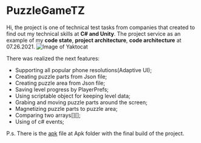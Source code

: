 # PuzzleGameTZ
Hi, the project is one of technical test tasks from companies that created to find out my technical skills at **C# and Unity**.
The project service as an example of my **code state**, **project architecture**, **code architecture** at 07.26.2021.
![Image of Yaktocat](https://octodex.github.com/images/yaktocat.png)

There was realized the next features:
* Supporting all popular phone resolutions(Adaptive UI);
* Creating puzzle parts from Json file;
* Creating puzzle area from Json file;
* Saving level progress by PlayerPrefs;
* Using scriptable object for keeping level data;
* Grabing and moving puzzle parts around the screen;
* Magnetizing puzzle parts to puzzle area;
* Comparing two arrays[][];
* Using of c# events; 

P.s. 
There is the [apk](https://github.com/MrBarskih/PuzzleGameTZ/tree/Development/Apk) file at Apk folder with the final build of the project.
